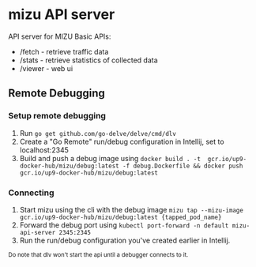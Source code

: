 # mizu API server
API server for MIZU
Basic APIs:
* /fetch - retrieve traffic data
* /stats - retrieve statistics of collected data
* /viewer - web ui

## Remote Debugging
### Setup remote debugging
1. Run `go get github.com/go-delve/delve/cmd/dlv`
2. Create a "Go Remote" run/debug configuration in Intellij, set to localhost:2345
3. Build and push a debug image using
   `docker build . -t  gcr.io/up9-docker-hub/mizu/debug:latest -f debug.Dockerfile && docker push gcr.io/up9-docker-hub/mizu/debug:latest`

### Connecting
1. Start mizu using the cli with the debug image `mizu tap --mizu-image gcr.io/up9-docker-hub/mizu/debug:latest {tapped_pod_name}`
2. Forward the debug port using `kubectl port-forward -n default mizu-api-server 2345:2345`
3. Run the run/debug configuration you've created earlier in Intellij.

<small>Do note that dlv won't start the api until a debugger connects to it.</small>
